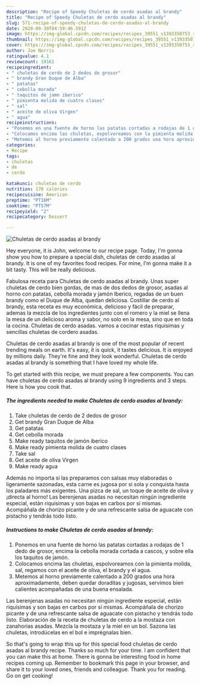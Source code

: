 ```yaml
---
description: "Recipe of Speedy Chuletas de cerdo asadas al brandy"
title: "Recipe of Speedy Chuletas de cerdo asadas al brandy"
slug: 571-recipe-of-speedy-chuletas-de-cerdo-asadas-al-brandy
date: 2020-09-30T04:59:46.591Z
image: https://img-global.cpcdn.com/recipes/recipes_39551_v1393350753_receta_foto_00039551/751x532cq70/chuletas-de-cerdo-asadas-al-brandy-foto-principal.jpg
thumbnail: https://img-global.cpcdn.com/recipes/recipes_39551_v1393350753_receta_foto_00039551/751x532cq70/chuletas-de-cerdo-asadas-al-brandy-foto-principal.jpg
cover: https://img-global.cpcdn.com/recipes/recipes_39551_v1393350753_receta_foto_00039551/751x532cq70/chuletas-de-cerdo-asadas-al-brandy-foto-principal.jpg
author: Joe Norris
ratingvalue: 4.1
reviewcount: 19161
recipeingredient:
- " chuletas de cerdo de 2 dedos de grosor"
- " brandy Gran Duque de Alba"
- " patatas"
- " cebolla morada"
- " taquitos de jamn iberico"
- " pimienta molida de cuatro clases"
- " sal"
- " aceite de oliva Virgen"
- " agua"
recipeinstructions:
- "Ponemos en una fuente de horno las patatas cortadas a rodajas de 1 dedo de grosor, encima la cebolla morada cortada a cascos, y sobre ella los taquitos de jamón."
- "Colocamos encima las chuletas, espolvoreamos con la pimienta molida, sal, regamos con el aceite de oliva, el brandy y el agua."
- "Metemos al horno previamente calentado a 200 grados una hora aproximadamente, deben quedar doraditas y jugosas, servimos bien calientes acompañadas de una buena ensalada."
categories:
- Recipe
tags:
- chuletas
- de
- cerdo

katakunci: chuletas de cerdo 
nutrition: 170 calories
recipecuisine: American
preptime: "PT16M"
cooktime: "PT57M"
recipeyield: "2"
recipecategory: Dessert

---
```



![Chuletas de cerdo asadas al brandy](https://img-global.cpcdn.com/recipes/recipes_39551_v1393350753_receta_foto_00039551/751x532cq70/chuletas-de-cerdo-asadas-al-brandy-foto-principal.jpg)

Hey everyone, it is John, welcome to our recipe page. Today, I'm gonna show you how to prepare a special dish, chuletas de cerdo asadas al brandy. It is one of my favorites food recipes. For mine, I'm gonna make it a bit tasty. This will be really delicious.

Fabulosa receta para Chuletas de cerdo asadas al brandy. Unas super chuletas de cerdo bien gordas, de mas de dos dedos de grosor, asadas al horno con patatas, cebolla morada y jamón Iberico, regadas de un buen brandy como el Duque de Alba, quedan deliciosa. Costillar de cerdo al brandy, esta receta es muy económica, delicioso y fácil de preparar, ademas la mezcla de los ingredientes junto con el romero y la miel se llena la mesa de un delicioso aroma y sabor, no solo en la mesa, sino que en toda la cocina. Chuletas de cerdo asadas. vamos a cocinar estas riquísimas y sencillas chuletas de cordero asadas.

Chuletas de cerdo asadas al brandy is one of the most popular of recent trending meals on earth. It's easy, it is quick, it tastes delicious. It is enjoyed by millions daily. They're fine and they look wonderful. Chuletas de cerdo asadas al brandy is something that I have loved my whole life.


To get started with this recipe, we must prepare a few components. You can have chuletas de cerdo asadas al brandy using 9 ingredients and 3 steps. Here is how you cook that.

<!--inarticleads1-->

##### The ingredients needed to make Chuletas de cerdo asadas al brandy:

1. Take  chuletas de cerdo de 2 dedos de grosor
1. Get  brandy Gran Duque de Alba
1. Get  patatas
1. Get  cebolla morada
1. Make ready  taquitos de jamón iberico
1. Make ready  pimienta molida de cuatro clases
1. Take  sal
1. Get  aceite de oliva Virgen
1. Make ready  agua


Además no importa si las preparamos con salsas muy elaboradas o ligeramente sazonadas, esta carne es jugosa por si sola y conquista hasta los paladares más exigentes. Una pizca de sal, un toque de aceite de oliva y ¡directa al horno! Las berenjenas asadas no necesitan ningún ingrediente especial, están riquísimas y son bajas en carbos por sí mismas. Acompáñala de chorizo picante y de una refrescante salsa de aguacate con pistacho y tendrás todo listo. 

<!--inarticleads2-->

##### Instructions to make Chuletas de cerdo asadas al brandy:

1. Ponemos en una fuente de horno las patatas cortadas a rodajas de 1 dedo de grosor, encima la cebolla morada cortada a cascos, y sobre ella los taquitos de jamón.
1. Colocamos encima las chuletas, espolvoreamos con la pimienta molida, sal, regamos con el aceite de oliva, el brandy y el agua.
1. Metemos al horno previamente calentado a 200 grados una hora aproximadamente, deben quedar doraditas y jugosas, servimos bien calientes acompañadas de una buena ensalada.


Las berenjenas asadas no necesitan ningún ingrediente especial, están riquísimas y son bajas en carbos por sí mismas. Acompáñala de chorizo picante y de una refrescante salsa de aguacate con pistacho y tendrás todo listo. Elaboración de la receta de chuletas de cerdo a la mostaza con zanahorias asadas. Mezcla la mostaza y la miel en un bol. Sazona las chuletas, introdúcelas en el bol e imprégnalas bien. 

So that's going to wrap this up for this special food chuletas de cerdo asadas al brandy recipe. Thanks so much for your time. I am confident that you can make this at home. There is gonna be interesting food in home recipes coming up. Remember to bookmark this page in your browser, and share it to your loved ones, friends and colleague. Thank you for reading. Go on get cooking!

